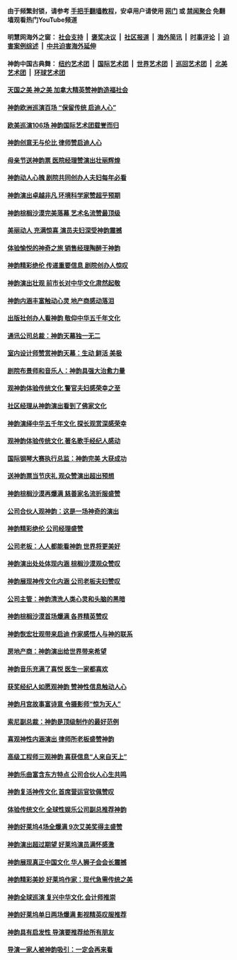 #### 由于频繁封锁，请参考 [手把手翻墙教程](https://github.com/gfw-breaker/guides/wiki/)，安卓用户请使用 [网门](https://github.com/gfw-breaker/bn-android/blob/master/ogate.md?t=05272135) 或 [禁闻聚合](https://github.com/gfw-breaker/bn-android) 免翻墙观看热门YouTube频道 

#### 明慧网海外之窗：&nbsp;[社会支持](140.md?t=05272135) &nbsp;|&nbsp; [褒奖决议](282.md?t=05272135) &nbsp;|&nbsp; [社区报道](91.md?t=05272135) &nbsp;|&nbsp; [海外简讯](245.md?t=05272135) &nbsp;|&nbsp; [时事评论](251.md?t=05272135) &nbsp;|&nbsp; [迫害案例综述](328.md?t=05272135) &nbsp;|&nbsp; [中共迫害海外延伸](236.md?t=05272135) 

#### 神韵中国古典舞：&nbsp;[纽约艺术团](nf4778.md?t=05272135) &nbsp;|&nbsp; [国际艺术团](nf4780.md?t=05272135) &nbsp;|&nbsp; [世界艺术团](nf5951.md?t=05272135) &nbsp;|&nbsp; [巡回艺术团](nf4779.md?t=05272135) &nbsp;|&nbsp; [北美艺术团](nf1148019.md?t=05272135) &nbsp;|&nbsp; [环球艺术团](nf1299941.md?t=05272135)  

#### [天国之美 神之美 加拿大精英赞神韵造福社会](../pages/nf4780/n11278604.md?t=05272135) 

#### [神韵欧洲巡演百场 “保留传统 启迪人心”](../pages/nf4780/n11273861.md?t=05272135) 

#### [欧美巡演106场 神韵国际艺术团载誉而归](../pages/nf4780/n11255095.md?t=05272135) 

#### [神韵创意无与伦比 律师赞启迪人心](../pages/nf4780/n11252371.md?t=05272135) 

#### [母亲节送神韵票 医院经理赞演出壮丽辉煌](../pages/nf4780/n11252414.md?t=05272135) 

#### [神韵动人心魄 剧院共同创办人夫妇每年必看](../pages/nf4780/n11251989.md?t=05272135) 

#### [神韵演出卓越非凡 环境科学家赞超乎预期](../pages/nf4780/n11252105.md?t=05272135) 

#### [神韵棕榈沙漠完美落幕 艺术名流赞最顶级](../pages/nf4780/n11251987.md?t=05272135) 

#### [美丽动人 充满惊喜 演员夫妇深受神韵震撼](../pages/nf4780/n11251967.md?t=05272135) 

#### [体验愉悦的神奇之旅 销售经理陶醉于神韵](../pages/nf4780/n11251863.md?t=05272135) 

#### [神韵精彩绝伦 传递重要信息 剧院创办人惊叹](../pages/nf4780/n11251750.md?t=05272135) 

#### [神韵演出壮观 前市长对中华文化肃然起敬](../pages/nf4780/n11251531.md?t=05272135) 

#### [神韵内涵丰富触动心灵 地产商感动落泪](../pages/nf4780/n11251619.md?t=05272135) 

#### [出版社创办人看神韵 敬仰中华五千年文化](../pages/nf4780/n11251385.md?t=05272135) 

#### [通讯公司总裁：神韵天幕独一无二](../pages/nf4780/n11251585.md?t=05272135) 

#### [室内设计师赞赏神韵天幕：生动 鲜活 美极](../pages/nf4780/n11251219.md?t=05272135) 

#### [剧院布景师和音乐人：神韵具强大治愈力量](../pages/nf4780/n11251101.md?t=05272135) 

#### [观神韵体验传统文化 警官夫妇感荣幸之至](../pages/nf4780/n11252446.md?t=05272135) 

#### [社区经理从神韵演出看到了佛家文化](../pages/nf4780/n11251015.md?t=05272135) 

#### [神韵演绎中华五千年文化 探长观赏深感荣幸](../pages/nf4780/n11249812.md?t=05272135) 

#### [观神韵体验传统文化 著名歌手经纪人感动](../pages/nf4780/n11249723.md?t=05272135) 

#### [国际钢琴大赛执行总监：神韵完美 大获成功](../pages/nf4780/n11249720.md?t=05272135) 

#### [送神韵票当节庆礼 观众赞演出超出预想](../pages/nf4780/n11249645.md?t=05272135) 

#### [神韵棕榈沙漠再爆满 慈善家名流折服盛赞](../pages/nf4780/n11249359.md?t=05272135) 

#### [公司合伙人观神韵：这是一场神奇的演出](../pages/nf4780/n11249264.md?t=05272135) 

#### [神韵精彩绝伦 公司经理盛赞](../pages/nf4780/n11249148.md?t=05272135) 

#### [公司老板：人人都能看神韵 世界将更美好](../pages/nf4780/n11249145.md?t=05272135) 

#### [神韵演出处处体现内涵 棕榈沙漠观众赞叹](../pages/nf4780/n11248001.md?t=05272135) 

#### [神韵展现神传文化内涵 公司老板夫妇赞叹](../pages/nf4780/n11247874.md?t=05272135) 

#### [公司主管：神韵清洗人类心灵和头脑的黑暗](../pages/nf4780/n11247704.md?t=05272135) 

#### [神韵棕榈沙漠首场爆满 各界精英赞叹](../pages/nf4780/n11247826.md?t=05272135) 

#### [神韵恢宏壮观带来启迪 作家感悟人与神的联系](../pages/nf4780/n11247531.md?t=05272135) 

#### [房地产商：神韵演出给世界带来希望](../pages/nf4780/n11247288.md?t=05272135) 

#### [神韵音乐充满了喜悦 医生一家都喜欢](../pages/nf4780/n11247191.md?t=05272135) 

#### [获奖经纪人如愿观神韵 赞神性信息触动人心](../pages/nf4780/n11246910.md?t=05272135) 

#### [神韵月宫故事富诗意 令摄影师“惊为天人”](../pages/nf4780/n11237278.md?t=05272135) 

#### [索尼副总裁：神韵是顶级制作的最好范例](../pages/nf4780/n11237172.md?t=05272135) 

#### [喜观神性内涵演出 律师所老板盛赞神韵](../pages/nf4780/n11237138.md?t=05272135) 

#### [高级工程师三观神韵 喜获信息“人来自天上”](../pages/nf4780/n11237015.md?t=05272135) 

#### [神韵乐曲富含东方特点 公司合伙人心生共鸣](../pages/nf4780/n11236857.md?t=05272135) 

#### [神韵复活神传文化 首席营运官钦佩赞叹](../pages/nf4780/n11236966.md?t=05272135) 

#### [体验传统文化 全球性娱乐公司副总推荐神韵](../pages/nf4780/n11236847.md?t=05272135) 

#### [神韵好莱坞4场全爆满 9次艾美奖得主盛赞](../pages/nf4780/n11236350.md?t=05272135) 

#### [神韵演出超过期望 好莱坞演员满怀感激](../pages/nf4780/n11236779.md?t=05272135) 

#### [神韵展现真正中国文化 华人狮子会会长震撼](../pages/nf4780/n11236621.md?t=05272135) 

#### [神韵精彩美妙 好莱坞作家：现代急需传统之美](../pages/nf4780/n11236582.md?t=05272135) 

#### [神韵全球巡演 复兴中华文化 会计师推崇](../pages/nf4780/n11237334.md?t=05272135) 

#### [神韵好莱坞单日两场爆满 影视精英叹服推荐](../pages/nf4780/n11235316.md?t=05272135) 

#### [神韵具有启发性 导演要推荐给所有朋友](../pages/nf4780/n11235513.md?t=05272135) 

#### [导演一家人被神韵吸引：一定会再来看](../pages/nf4780/n11235423.md?t=05272135) 

